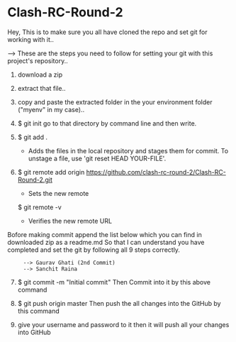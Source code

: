 # Clash-RC-Round-2

Hey, This is to make sure you all have cloned the repo and set git for working with it..

--> These are the steps you need to follow for setting your git with this project's repository..

1) download a zip

2) extract that file..

3) copy and paste the extracted folder in the your environment folder ("myenv" in my case)..

4) $ git init
   go to that directory by command line and then write.
   

5) $ git add .
   - Adds the files in the local repository and stages them for commit. To unstage a file, use 'git reset HEAD YOUR-FILE'.

6) $ git remote add origin https://github.com/clash-rc-round-2/Clash-RC-Round-2.git
   - Sets the new remote
 
   $ git remote -v   
   - Verifies the new remote URL

   
Bofore making commit append the list below which you can find in downloaded zip as a readme.md So that I can understand you have completed and set the git by following all 9 steps correctly.
         
         --> Gaurav Ghati (2nd Commit)
         --> Sanchit Raina
   
7) $ git commit -m "Initial commit"
   Then Commit into it by this above command
   
   
8) $ git push origin master
   Then push the all changes into the GitHub by this command
   
9) give your username and password to it
   then it will push all your changes into GitHub
   
   
   
